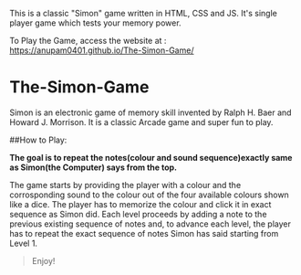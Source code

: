 This is a classic "Simon" game written in HTML, CSS and JS.
It's single player game which tests your memory power.

To Play the Game, access the website at : https://anupam0401.github.io/The-Simon-Game/

# The-Simon-Game
Simon is an electronic game of memory skill invented by Ralph H. Baer and Howard J. Morrison.
It is a classic Arcade game and super fun to play.


##How to Play: 

**The goal is to repeat the notes(colour and sound sequence)exactly same as Simon(the Computer) says from the top.**

The game starts by providing the player with a colour and the corrosponding sound to the colour out of the four available colours shown like a dice.
The player has to memorize the colour and click it in exact sequence as Simon did.
Each level proceeds by adding a note to the previous existing sequence of notes and,
to advance each level, the player has to repeat the exact sequence of notes Simon has said starting from Level 1.

> Enjoy!
